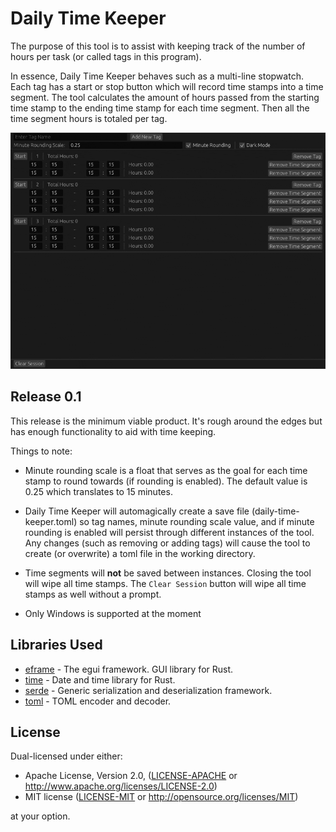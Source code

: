 # Daily Time Keeper
The purpose of this tool is to assist with keeping track of the number of hours per task (or called tags in this program).

In essence, Daily Time Keeper behaves such as a multi-line stopwatch.
Each tag has a start or stop button which will record time stamps into a time segment.
The tool calculates the amount of hours passed from the starting time stamp to the ending time stamp for each time 
segment. Then all the time segment hours is totaled per tag.

![Daily Time Keeper demo](daily_time_keeper_demo.gif)

## Release 0.1
This release is the minimum viable product. It's rough around the edges but has enough functionality to aid with 
time keeping.

Things to note:

* Minute rounding scale is a float that serves as the goal for each time stamp to round towards (if rounding is enabled).
The default value is 0.25 which translates to 15 minutes.

* Daily Time Keeper will automagically create a save file (daily-time-keeper.toml) so tag names, minute rounding scale 
value, and if minute rounding is enabled will persist through different instances of the tool. 
Any changes (such as removing or adding tags) will cause the tool to create (or overwrite) a toml file in the working
directory. 

* Time segments will **not** be saved between instances. Closing the tool will wipe all time stamps.
The `Clear Session` button will wipe all time stamps as well without a prompt.

* Only Windows is supported at the moment

## Libraries Used
* [eframe](https://crates.io/crates/eframe) - The egui framework. GUI library for Rust.
* [time](https://crates.io/crates/time) - Date and time library for Rust.
* [serde](https://crates.io/crates/serde) - Generic serialization and deserialization framework.
* [toml](https://crates.io/crates/toml) - TOML encoder and decoder.

## License
Dual-licensed under either:

* Apache License, Version 2.0, ([LICENSE-APACHE](LICENSE-APACHE) or http://www.apache.org/licenses/LICENSE-2.0)
* MIT license ([LICENSE-MIT](LICENSE-MIT) or http://opensource.org/licenses/MIT)

at your option.
